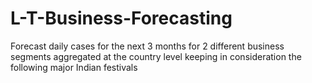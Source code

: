 # L-T-Business-Forecasting
Forecast daily cases for the next 3 months for 2 different business segments aggregated at the country level keeping in consideration the following major Indian festivals

